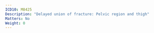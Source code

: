 ```yaml
---
ICD10: M8425
Description: "Delayed union of fracture: Pelvic region and thigh"
Matters: No
Weight: 0
---
```

